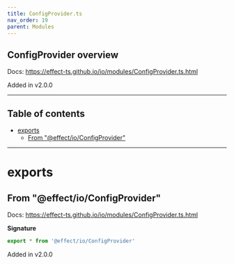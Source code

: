 ```yaml
---
title: ConfigProvider.ts
nav_order: 19
parent: Modules
---
```


## ConfigProvider overview

Docs: https://effect-ts.github.io/io/modules/ConfigProvider.ts.html

Added in v2.0.0

---

<h2 class="text-delta">Table of contents</h2>

- [exports](#exports)
  - [From "@effect/io/ConfigProvider"](#from-effectioconfigprovider)

---

# exports

## From "@effect/io/ConfigProvider"

Docs: https://effect-ts.github.io/io/modules/ConfigProvider.ts.html

**Signature**

```ts
export * from '@effect/io/ConfigProvider'
```

Added in v2.0.0
